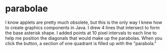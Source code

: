 # parabolae
I know applets are pretty much obsolete, but this is the only way I knew how to create graphics components in Java. I drew 4 lines that intersect to form the base asterisk shape. I added points at 10 pixel intervals to each line to help me position the diagonals that would make up the parabolas. When you click the button, a section of one quadrant is filled up with the "parabola."

